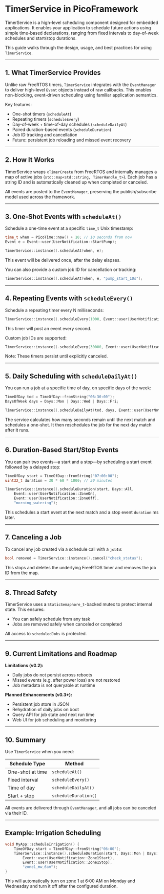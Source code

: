 
# TimerService in PicoFramework

TimerService is a high-level scheduling component designed for embedded applications. It enables your application to schedule future actions using simple time-based declarations, ranging from fixed intervals to day-of-week schedules and start/stop durations.

This guide walks through the design, usage, and best practices for using `TimerService`.

---

## 1. What TimerService Provides

Unlike raw FreeRTOS timers, `TimerService` integrates with the `EventManager` to deliver high-level `Event` objects instead of raw callbacks. This enables non-blocking, event-driven scheduling using familiar application semantics.

Key features:

- One-shot timers (`scheduleAt`)
- Repeating timers (`scheduleEvery`)
- Day-of-week + time-of-day schedules (`scheduleDailyAt`)
- Paired duration-based events (`scheduleDuration`)
- Job ID tracking and cancellation
- Future: persistent job reloading and missed event recovery

---

## 2. How It Works

TimerService wraps `xTimerCreate` from FreeRTOS and internally manages a map of active jobs (`std::map<std::string, TimerHandle_t>`). Each job has a string ID and is automatically cleaned up when completed or canceled.

All events are posted to the `EventManager`, preserving the publish/subscribe model used across the framework.

---

## 3. One-Shot Events with `scheduleAt()`

Schedule a one-time event at a specific `time_t` Unix timestamp:

```cpp
time_t when = PicoTime::now() + 10; // 10 seconds from now
Event e = Event::user(UserNotification::StartPump);

TimerService::instance().scheduleAt(when, e);
```

This event will be delivered once, after the delay elapses.

You can also provide a custom job ID for cancellation or tracking:

```cpp
TimerService::instance().scheduleAt(when, e, "pump_start_10s");
```

---

## 4. Repeating Events with `scheduleEvery()`

Schedule a repeating timer every N milliseconds:

```cpp
TimerService::instance().scheduleEvery(1000, Event::user(UserNotification::Heartbeat));
```

This timer will post an event every second.

Custom job IDs are supported:

```cpp
TimerService::instance().scheduleEvery(30000, Event::user(UserNotification::CheckStatus), "check_status");
```

Note: These timers persist until explicitly canceled.

---

## 5. Daily Scheduling with `scheduleDailyAt()`

You can run a job at a specific time of day, on specific days of the week:

```cpp
TimeOfDay tod = TimeOfDay::fromString("06:30:00");
DaysOfWeek days = Days::Mon | Days::Wed | Days::Fri;

TimerService::instance().scheduleDailyAt(tod, days, Event::user(UserNotification::Irrigate));
```

The service calculates how many seconds remain until the next match and schedules a one-shot. It then reschedules the job for the next day match after it runs.

---

## 6. Duration-Based Start/Stop Events

You can pair two events—a start and a stop—by scheduling a start event followed by a delayed stop:

```cpp
TimeOfDay start = TimeOfDay::fromString("07:00:00");
uint32_t duration = 30 * 60 * 1000; // 30 minutes

TimerService::instance().scheduleDuration(start, Days::All,
    Event::user(UserNotification::ZoneOn),
    Event::user(UserNotification::ZoneOff),
    "morning_watering");
```

This schedules a start event at the next match and a stop event `duration` ms later.

---

## 7. Canceling a Job

To cancel any job created via a schedule call with a `jobId`:

```cpp
bool removed = TimerService::instance().cancel("check_status");
```

This stops and deletes the underlying FreeRTOS timer and removes the job ID from the map.

---

## 8. Thread Safety

TimerService uses a `StaticSemaphore_t`-backed mutex to protect internal state. This ensures:

- You can safely schedule from any task
- Jobs are removed safely when canceled or completed

All access to `scheduledJobs` is protected.

---

## 9. Current Limitations and Roadmap

**Limitations (v0.2):**

- Daily jobs do not persist across reboots
- Missed events (e.g. after power loss) are not restored
- Job metadata is not queryable at runtime

**Planned Enhancements (v0.3+):**

- Persistent job store in JSON
- Rehydration of daily jobs on boot
- Query API for job state and next run time
- Web UI for job scheduling and monitoring

---

## 10. Summary

Use `TimerService` when you need:

| Schedule Type    | Method                  |
|------------------|--------------------------|
| One-shot at time | `scheduleAt()`           |
| Fixed interval   | `scheduleEvery()`        |
| Time of day      | `scheduleDailyAt()`      |
| Start + stop     | `scheduleDuration()`     |

All events are delivered through `EventManager`, and all jobs can be canceled via their ID.

---

## Example: Irrigation Scheduling

```cpp
void MyApp::scheduleIrrigation() {
    TimeOfDay start = TimeOfDay::fromString("06:00");
    TimerService::instance().scheduleDuration(start, Days::Mon | Days::Wed,
        Event::user(UserNotification::Zone1Start),
        Event::user(UserNotification::Zone1Stop),
        "zone1_mw_6am");
}
```

This will automatically turn on zone 1 at 6:00 AM on Monday and Wednesday and turn it off after the configured duration.

